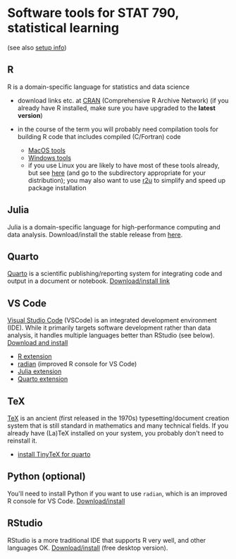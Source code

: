 # Software tools for STAT 790, statistical learning

(see also [setup info](../assignments/setup.html))

## R

R is a domain-specific language for statistics and data science

   - download links etc. at [CRAN](https://cran.r-project.org/) (Comprehensive R Archive Network) (if you already have R installed, make sure you have upgraded to the **latest version**)
   - in the course of the term you will probably need compilation tools for building R code that includes compiled (C/Fortran) code
   
      - [MacOS tools](https://mac.r-project.org/tools/)
      - [Windows tools](https://cran.r-project.org/bin/windows/Rtools/rtools42/rtools.html)
	  - if you use Linux you are likely to have most of these tools already, but see [here](https://cran.r-project.org/bin/linux/) (and go to the subdirectory appropriate for your distribution); you may also want to use [r2u](https://github.com/eddelbuettel/r2u#r2u-cran-as-ubuntu-binaries) to simplify and speed up package installation

## Julia

Julia is a domain-specific language for high-performance computing and data analysis. Download/install the stable release from [here](https://julialang.org/downloads/).

## Quarto

[Quarto](https://quarto.org/) is a scientific publishing/reporting system for integrating code and output in a document or notebook. [Download/install link](https://quarto.org/docs/get-started/)

## VS Code

[Visual Studio Code](https://code.visualstudio.com/) (VSCode) is an integrated development environment (IDE). While it primarily targets software development rather than data analysis, it handles multiple languages better than RStudio (see below). [Download and install](https://code.visualstudio.com/download)

  - [R extension](https://code.visualstudio.com/docs/languages/r)
  - [radian](https://github.com/randy3k/radian#radian-a-21-century-r-console) (improved R console for VS Code)
  - [Julia extension](https://code.visualstudio.com/docs/languages/julia)
  - [Quarto extension](https://quarto.org/docs/tools/vscode.html)
  
## TeX 

[TeX](https://en.wikipedia.org/wiki/TeX) is an ancient (first released in the 1970s) typesetting/document creation system that is still standard in mathematics and many technical fields. If you already have (La)TeX installed on your system, you probably don't need to reinstall it.

- [install TinyTeX for quarto](https://quarto.org/docs/output-formats/pdf-engine.html)

## Python (optional)

You'll need to install Python if you want to use `radian`, which is an improved R console for VS Code. [Download/install](https://www.python.org/downloads/)

## RStudio

RStudio is a more traditional IDE that supports R very well, and other languages OK. [Download/install](https://www.rstudio.com/products/rstudio/download/) (free desktop version). 
